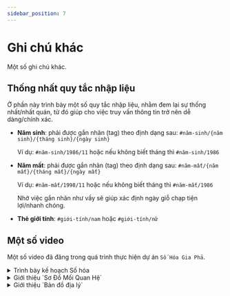 ```yaml
---
sidebar_position: 7
---
```


# Ghi chú khác

Một số ghi chú khác.

## Thống nhất quy tắc nhập liệu

Ở phần này trình bày một số quy tắc nhập liệu, nhằm đem lại sự thống nhất/nhất quán, từ đó giúp cho việc truy vấn thông tin trở nên dễ dàng/chính xác.

- **Năm sinh**: phải được gắn nhãn (tag) theo định dạng sau: `#năm-sinh/{năm sinh}/{tháng sinh}/{ngày sinh}`

  Ví dụ: `#năm-sinh/1986/11` hoặc nếu không biết tháng thì `#năm-sinh/1986`

- **Năm mất**: phải được gắn nhãn (tag) theo định dạng sau: `#năm-mất/{năm mất}/{tháng mất}/{ngày mất}`

  Ví dụ: `#năm-mất/1998/11` hoặc nếu không biết tháng thì `#năm-mất/1986`

  Nhờ việc gắn nhãn như vầy sẽ giúp xác định ngày giỗ chạp tiện lợi/nhanh chóng.

- **Thẻ giới tính**: `#giới-tính/nam` hoặc `#giới-tính/nữ`


## Một số video

Một số video đã đăng trong quá trình thực hiện dự án `Số Hóa Gia Phả`.

<details>
<summary>Trình bày kế hoạch Số hóa</summary>

```mdx-code-block
import LiteYouTubeEmbed from 'react-lite-youtube-embed';

<div className="video-container">
  <LiteYouTubeEmbed
    id="GJF-5XzlpNQ"
    playlist={false}
    title="Trình bày kế hoạch số hóa gia phả họ Cao"
    poster="hqdefault"
    noCookie={true}
  />
</div>

```

</details>

<details>
<summary>Giới thiệu `Sơ Đồ Mối Quan Hệ`</summary>

```mdx-code-block

<div className="video-container">
  <LiteYouTubeEmbed
    id="uYN7HwI_UpA"
    playlist={false}
    title="Giới thiệu tính năng `Sơ Đồ Mối Quan Hệ`"
    poster="hqdefault"
    noCookie={true}
  />
</div>

```

</details>


<details>
<summary>Giới thiệu `Bản đồ địa lý`</summary>

```mdx-code-block

<div className="video-container">
  <LiteYouTubeEmbed
    id="RkbN8hpFc0M"
    playlist={false}
    title="Cập nhật tính năng `Bản đồ địa lý`"
    poster="hqdefault"
    noCookie={true}
  />
</div>

```

</details>